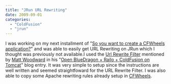 ```yaml
---
title: "JRun URL Rewriting"
date: 2009-09-01
categories: 
  - "ColdFusion"
  - "jrun"
---
```


I was working on my next installment of "[So you want to create a CFWheels application?](/page.cfm/cfwheels-series)" and was able to easily get URL Rewriting on JRun which I thought was previously not available.I used the [Url Rewrite Filter](http://tuckey.org/urlrewrite/) mentioned by [Matt Woodward](http://www.mattwoodward.com) in his "[Open BlueDragon + Railo + ColdFusion on Tomcat](http://www.mattwoodward.com/blog/index.cfm?event=showEntry&entryId=60F08421-5F0A-41C9-940B3681A3D09D99)" blog entry. It was very simple to setup since the instructions are well written and seemed straightfoward for the URL Rewrite Filter. I was also able to copy some Apache rewriting rules already setup in [CFWheels](http://www.cfwheels.org).

